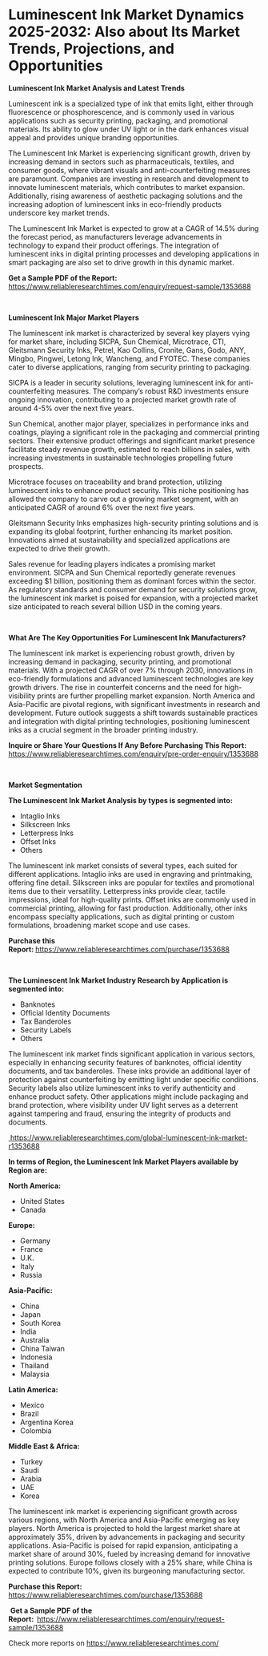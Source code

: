 <p><h1>Luminescent Ink Market Dynamics 2025-2032: Also about Its Market Trends, Projections, and Opportunities</h1></p><p><strong>Luminescent Ink Market Analysis and Latest Trends</strong></p>
<p><p>Luminescent ink is a specialized type of ink that emits light, either through fluorescence or phosphorescence, and is commonly used in various applications such as security printing, packaging, and promotional materials. Its ability to glow under UV light or in the dark enhances visual appeal and provides unique branding opportunities. </p><p>The Luminescent Ink Market is experiencing significant growth, driven by increasing demand in sectors such as pharmaceuticals, textiles, and consumer goods, where vibrant visuals and anti-counterfeiting measures are paramount. Companies are investing in research and development to innovate luminescent materials, which contributes to market expansion. Additionally, rising awareness of aesthetic packaging solutions and the increasing adoption of luminescent inks in eco-friendly products underscore key market trends. </p><p>The Luminescent Ink Market is expected to grow at a CAGR of 14.5% during the forecast period, as manufacturers leverage advancements in technology to expand their product offerings. The integration of luminescent inks in digital printing processes and developing applications in smart packaging are also set to drive growth in this dynamic market.</p></p>
<p><strong>Get a Sample PDF of the Report:&nbsp;</strong> <a href="https://www.reliableresearchtimes.com/enquiry/request-sample/1353688?utm_campaign=2229&utm_medium=2&utm_source=Github&utm_content=ia&utm_term=30012025&utm_id=luminescent-ink">https://www.reliableresearchtimes.com/enquiry/request-sample/1353688</a></p>
<p>&nbsp;</p>
<p><strong>Luminescent Ink Major Market Players</strong></p>
<p><p>The luminescent ink market is characterized by several key players vying for market share, including SICPA, Sun Chemical, Microtrace, CTI, Gleitsmann Security Inks, Petrel, Kao Collins, Cronite, Gans, Godo, ANY, Mingbo, Pingwei, Letong Ink, Wancheng, and FYOTEC. These companies cater to diverse applications, ranging from security printing to packaging.</p><p>SICPA is a leader in security solutions, leveraging luminescent ink for anti-counterfeiting measures. The company’s robust R&D investments ensure ongoing innovation, contributing to a projected market growth rate of around 4-5% over the next five years.</p><p>Sun Chemical, another major player, specializes in performance inks and coatings, playing a significant role in the packaging and commercial printing sectors. Their extensive product offerings and significant market presence facilitate steady revenue growth, estimated to reach billions in sales, with increasing investments in sustainable technologies propelling future prospects.</p><p>Microtrace focuses on traceability and brand protection, utilizing luminescent inks to enhance product security. This niche positioning has allowed the company to carve out a growing market segment, with an anticipated CAGR of around 6% over the next five years.</p><p>Gleitsmann Security Inks emphasizes high-security printing solutions and is expanding its global footprint, further enhancing its market position. Innovations aimed at sustainability and specialized applications are expected to drive their growth.</p><p>Sales revenue for leading players indicates a promising market environment. SICPA and Sun Chemical reportedly generate revenues exceeding $1 billion, positioning them as dominant forces within the sector. As regulatory standards and consumer demand for security solutions grow, the luminescent ink market is poised for expansion, with a projected market size anticipated to reach several billion USD in the coming years.</p></p>
<p>&nbsp;</p>
<p><strong>What Are The Key Opportunities For Luminescent Ink Manufacturers?</strong></p>
<p><p>The luminescent ink market is experiencing robust growth, driven by increasing demand in packaging, security printing, and promotional materials. With a projected CAGR of over 7% through 2030, innovations in eco-friendly formulations and advanced luminescent technologies are key growth drivers. The rise in counterfeit concerns and the need for high-visibility prints are further propelling market expansion. North America and Asia-Pacific are pivotal regions, with significant investments in research and development. Future outlook suggests a shift towards sustainable practices and integration with digital printing technologies, positioning luminescent inks as a crucial segment in the broader printing industry.</p></p>
<p><strong>Inquire or Share Your Questions If Any Before Purchasing This Report:</strong> <a href="https://www.reliableresearchtimes.com/enquiry/pre-order-enquiry/1353688?utm_campaign=2229&utm_medium=2&utm_source=Github&utm_content=ia&utm_term=30012025&utm_id=luminescent-ink">https://www.reliableresearchtimes.com/enquiry/pre-order-enquiry/1353688</a></p>
<p>&nbsp;</p>
<p><strong>Market Segmentation</strong></p>
<p><strong>The Luminescent Ink Market Analysis by types is segmented into:</strong></p>
<p><ul><li>Intaglio Inks</li><li>Silkscreen Inks</li><li>Letterpress Inks</li><li>Offset Inks</li><li>Others</li></ul></p>
<p><p>The luminescent ink market consists of several types, each suited for different applications. Intaglio inks are used in engraving and printmaking, offering fine detail. Silkscreen inks are popular for textiles and promotional items due to their versatility. Letterpress inks provide clear, tactile impressions, ideal for high-quality prints. Offset inks are commonly used in commercial printing, allowing for fast production. Additionally, other inks encompass specialty applications, such as digital printing or custom formulations, broadening market scope and use cases.</p></p>
<p><strong>Purchase this Report:&nbsp;</strong><a href="https://www.reliableresearchtimes.com/purchase/1353688?utm_campaign=2229&utm_medium=2&utm_source=Github&utm_content=ia&utm_term=30012025&utm_id=luminescent-ink">https://www.reliableresearchtimes.com/purchase/1353688</a></p>
<p>&nbsp;</p>
<p><strong>The Luminescent Ink Market Industry Research by Application is segmented into:</strong></p>
<p><ul><li>Banknotes</li><li>Official Identity Documents</li><li>Tax Banderoles</li><li>Security Labels</li><li>Others</li></ul></p>
<p><p>The luminescent ink market finds significant application in various sectors, especially in enhancing security features of banknotes, official identity documents, and tax banderoles. These inks provide an additional layer of protection against counterfeiting by emitting light under specific conditions. Security labels also utilize luminescent inks to verify authenticity and enhance product safety. Other applications might include packaging and brand protection, where visibility under UV light serves as a deterrent against tampering and fraud, ensuring the integrity of products and documents.</p></p>
<p><a href="https://www.reliableresearchtimes.com/global-luminescent-ink-market-r1353688?utm_campaign=2229&utm_medium=2&utm_source=Github&utm_content=ia&utm_term=30012025&utm_id=luminescent-ink">&nbsp;https://www.reliableresearchtimes.com/global-luminescent-ink-market-r1353688</a></p>
<p><strong>In terms of Region, the Luminescent Ink Market Players available by Region are:</strong></p>
<p>
    <p> <strong> North America: </strong>
        <ul>
            <li>United States</li>
            <li>Canada</li>
        </ul>
        </p> 
    <p> <strong> Europe: </strong>
        <ul>
            <li>Germany</li>
            <li>France</li>
            <li>U.K.</li>
            <li>Italy</li>
            <li>Russia</li>
        </ul>
        </p> 
    <p> <strong> Asia-Pacific: </strong>
        <ul>
            <li>China</li>
            <li>Japan</li>
            <li>South Korea</li>
            <li>India</li>
            <li>Australia</li>
            <li>China Taiwan</li>
            <li>Indonesia</li>
            <li>Thailand</li>
            <li>Malaysia</li>
        </ul>
        </p> 
    <p> <strong> Latin America: </strong>
        <ul>
            <li>Mexico</li>
            <li>Brazil</li>
            <li>Argentina Korea</li>
            <li>Colombia</li>
        </ul>
        </p> 
    <p> <strong> Middle East & Africa: </strong>
        <ul>
            <li>Turkey</li>
            <li>Saudi</li>
            <li>Arabia</li>
            <li>UAE</li>
            <li>Korea</li>
        </ul>
    </p>
    </p>
<p><p>The luminescent ink market is experiencing significant growth across various regions, with North America and Asia-Pacific emerging as key players. North America is projected to hold the largest market share at approximately 35%, driven by advancements in packaging and security applications. Asia-Pacific is poised for rapid expansion, anticipating a market share of around 30%, fueled by increasing demand for innovative printing solutions. Europe follows closely with a 25% share, while China is expected to contribute 10%, given its burgeoning manufacturing sector.</p></p>
<p><strong>Purchase this Report: </strong><a href="https://www.reliableresearchtimes.com/purchase/1353688?utm_campaign=2229&utm_medium=2&utm_source=Github&utm_content=ia&utm_term=30012025&utm_id=luminescent-ink">https://www.reliableresearchtimes.com/purchase/1353688</a></p>
<p>&nbsp;<strong>Get a Sample PDF of the Report:&nbsp;&nbsp;</strong><a href="https://www.reliableresearchtimes.com/enquiry/request-sample/1353688?utm_campaign=2229&utm_medium=2&utm_source=Github&utm_content=ia&utm_term=30012025&utm_id=luminescent-ink">https://www.reliableresearchtimes.com/enquiry/request-sample/1353688</a></p>
<p><strong></strong></p>
<p>Check more reports on <a href="https://www.reliableresearchtimes.com/?utm_campaign=2229&utm_medium=2&utm_source=Github&utm_content=ia&utm_term=30012025&utm_id=luminescent-ink">https://www.reliableresearchtimes.com/</a></p>
